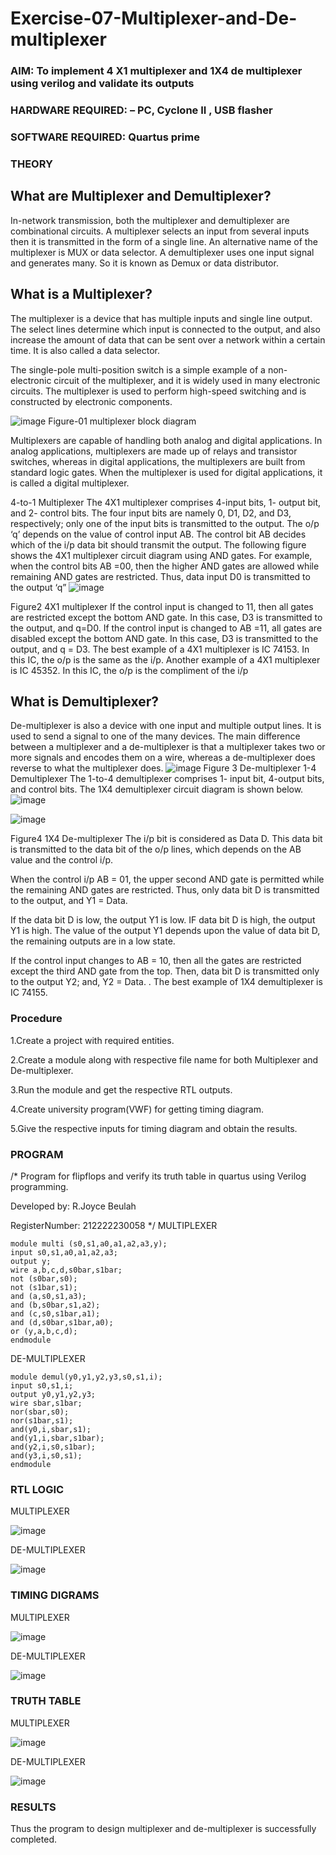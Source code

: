 # Exercise-07-Multiplexer-and-De-multiplexer
### AIM: To implement 4 X1 multiplexer and 1X4 de multiplexer using verilog and validate its outputs
### HARDWARE REQUIRED:  – PC, Cyclone II , USB flasher
### SOFTWARE REQUIRED:   Quartus prime
### THEORY 

## What are Multiplexer and Demultiplexer?
In-network transmission, both the multiplexer and demultiplexer are combinational circuits. A multiplexer selects an input from several inputs then it is transmitted in the form of a single line. An alternative name of the multiplexer is MUX or data selector. A demultiplexer uses one input signal and generates many. So it is known as Demux or data distributor.

## What is a Multiplexer?
The multiplexer is a device that has multiple inputs and single line output. The select lines determine which input is connected to the output, and also increase the amount of data that can be sent over a network within a certain time. It is also called a data selector.

The single-pole multi-position switch is a simple example of a non-electronic circuit of the multiplexer, and it is widely used in many electronic circuits. The multiplexer is used to perform high-speed switching and is constructed by electronic components.

![image](https://user-images.githubusercontent.com/36288975/170912485-73c395c7-23c0-4e78-a53d-a2f0d07d9662.png)
          Figure-01 multiplexer block diagram 

Multiplexers are capable of handling both analog and digital applications. In analog applications, multiplexers are made up of relays and transistor switches, whereas in digital applications, the multiplexers are built from standard logic gates. When the multiplexer is used for digital applications, it is called a digital multiplexer.

4-to-1 Multiplexer
The 4X1 multiplexer comprises 4-input bits, 1- output bit, and 2- control bits. The four input bits are namely 0, D1, D2, and D3, respectively; only one of the input bits is transmitted to the output. The o/p ‘q’ depends on the value of control input AB. The control bit AB decides which of the i/p data bit should transmit the output. The following figure shows the 4X1 multiplexer circuit diagram using AND gates. For example, when the control bits AB =00, then the higher AND gates are allowed while remaining AND gates are restricted. Thus, data input D0 is transmitted to the output ‘q”
![image](https://user-images.githubusercontent.com/36288975/170912568-3598c60a-5035-41f3-b0c4-ccedba13aca5.png)


Figure2 4X1 multiplexer 
If the control input is changed to 11, then all gates are restricted except the bottom AND gate. In this case, D3 is transmitted to the output, and q=D0. If the control input is changed to AB =11, all gates are disabled except the bottom AND gate. In this case, D3 is transmitted to the output, and q = D3. The best example of a 4X1 multiplexer is IC 74153. In this IC, the o/p is the same as the i/p. Another example of a 4X1 multiplexer is IC 45352. In this IC, the o/p is the compliment of the i/p


## What is Demultiplexer?
De-multiplexer is also a device with one input and multiple output lines. It is used to send a signal to one of the many devices. The main difference between a multiplexer and a de-multiplexer is that a multiplexer takes two or more signals and encodes them on a wire, whereas a de-multiplexer does reverse to what the multiplexer does.
![image](https://user-images.githubusercontent.com/36288975/170912606-a30e4b74-1726-4430-b245-2c3c3d9c232d.png)
Figure 3 De-multiplexer 
1-4 Demultiplexer
The 1-to-4 demultiplexer comprises 1- input bit, 4-output bits, and control bits. The 1X4 demultiplexer circuit diagram is shown below.![image](https://user-images.githubusercontent.com/36288975/170912683-00fb746a-1d45-4023-91d1-3a70b841073c.png)

![image](https://user-images.githubusercontent.com/36288975/170912741-7cbd52af-7e0d-4be3-b5c6-6fb9c4eca7c9.png)

Figure4 1X4 De-multiplexer 
The i/p bit is considered as Data D. This data bit is transmitted to the data bit of the o/p lines, which depends on the AB value and the control i/p.

When the control i/p AB = 01, the upper second AND gate is permitted while the remaining AND gates are restricted. Thus, only data bit D is transmitted to the output, and Y1 = Data.

If the data bit D is low, the output Y1 is low. IF data bit D is high, the output Y1 is high. The value of the output Y1 depends upon the value of data bit D, the remaining outputs are in a low state.

If the control input changes to AB = 10, then all the gates are restricted except the third AND gate from the top. Then, data bit D is transmitted only to the output Y2; and, Y2 = Data. . The best example of 1X4 demultiplexer is IC 74155.

 
 
### Procedure
1.Create a project with required entities. 

2.Create a module along with respective file name for both Multiplexer and De-multiplexer.

3.Run the module and get the respective RTL outputs. 

4.Create university program(VWF) for getting timing diagram.

5.Give the respective inputs for timing diagram and obtain the results.



### PROGRAM 
/*
Program for flipflops  and verify its truth table in quartus using Verilog programming.

Developed by: R.Joyce Beulah

RegisterNumber:  212222230058
*/
MULTIPLEXER

```
module multi (s0,s1,a0,a1,a2,a3,y);
input s0,s1,a0,a1,a2,a3;
output y;
wire a,b,c,d,s0bar,s1bar;
not (s0bar,s0);
not (s1bar,s1);
and (a,s0,s1,a3);
and (b,s0bar,s1,a2);
and (c,s0,s1bar,a1);
and (d,s0bar,s1bar,a0);
or (y,a,b,c,d);
endmodule
```
DE-MULTIPLEXER

```
module demul(y0,y1,y2,y3,s0,s1,i);
input s0,s1,i;
output y0,y1,y2,y3;
wire sbar,s1bar;
nor(sbar,s0);
nor(s1bar,s1);
and(y0,i,sbar,s1);
and(y1,i,sbar,s1bar);
and(y2,i,s0,s1bar);
and(y3,i,s0,s1);
endmodule
```

### RTL LOGIC 
MULTIPLEXER

![image](https://github.com/JoyceBeulah/Exercise-07-Multiplexer-and-De--multiplexer/assets/118343698/9aac17e9-37d8-40fc-9c14-fa85f2bdf80a)


DE-MULTIPLEXER

![image](https://github.com/JoyceBeulah/Exercise-07-Multiplexer-and-De--multiplexer/assets/118343698/0ecf9749-323f-479d-902d-9287439521fc)





### TIMING DIGRAMS  
MULTIPLEXER

![image](https://github.com/JoyceBeulah/Exercise-07-Multiplexer-and-De--multiplexer/assets/118343698/22edfbc4-08f3-421c-8e5a-9bd570bdc345)


 DE-MULTIPLEXER
 
 ![image](https://github.com/JoyceBeulah/Exercise-07-Multiplexer-and-De--multiplexer/assets/118343698/eb1e32f9-ca64-4488-a0c4-d674cd1edfbb)




### TRUTH TABLE 
MULTIPLEXER

![image](https://github.com/JoyceBeulah/Exercise-07-Multiplexer-and-De--multiplexer/assets/118343698/58619e15-95ce-44ab-9344-c89b3333c2fc)

DE-MULTIPLEXER

![image](https://github.com/JoyceBeulah/Exercise-07-Multiplexer-and-De--multiplexer/assets/118343698/693dd8a8-19c6-4efc-9a96-3bae19f374f8)






### RESULTS 
Thus the program to design multiplexer and de-multiplexer is successfully completed.
